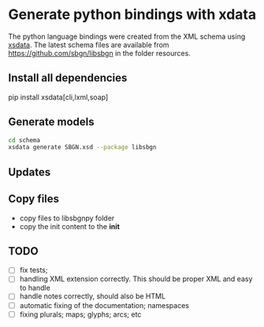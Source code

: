 # Generate python bindings with xdata

The python language bindings were created from the XML schema using
[xsdata](https://github.com/tefra/xsdata).
The latest schema files are available from https://github.com/sbgn/libsbgn
in the folder resources.

## Install all dependencies
pip install xsdata[cli,lxml,soap]


## Generate models
```bash
cd schema
xsdata generate SBGN.xsd --package libsbgn
```

## Updates
## Copy files
- copy files to libsbgnpy folder
- copy the init content to the __init__


## TODO
- [ ] fix tests;
- [ ] handling XML extension correctly. This should be proper XML and easy to handle
- [ ] handle notes correctly, should also be HTML
- [ ] automatic fixing of the documentation; namespaces
- [ ] fixing plurals; maps; glyphs; arcs; etc
